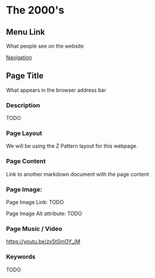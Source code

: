 # The 2000's

## Menu Link
What people see on the website

[Navigation](/content/sections/navbar.md)


## Page Title
What appears in the browser address bar


### Description
TODO


### Page Layout
We will be using the Z Pattern layout for this webpage.

### Page Content
Link to another markdown document with the page content



### Page Image:

Page Image Link: TODO

Page Image Alt attribute: TODO

### Page Music / Video

https://youtu.be/zx5tSmOY_iM

### Keywords
TODO